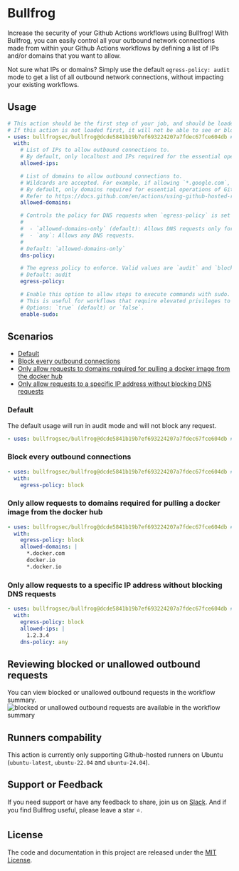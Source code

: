 # Bullfrog

Increase the security of your Github Actions workflows using Bullfrog! With Bullfrog, you can easily control all your outbound network connections made from within your Github Actions workflows by defining a list of IPs and/or domains that you want to allow.

Not sure what IPs or domains? Simply use the default `egress-policy: audit` mode to get a list of all outbound network connections, without impacting your existing workflows.

## Usage

<!-- start usage -->

```yaml
# This action should be the first step of your job, and should be loaded on every separate job.
# If this action is not loaded first, it will not be able to see or block any requests that occured prior to the action running.
- uses: bullfrogsec/bullfrog@dcde5841b19b7ef693224207a7fdec67fce604db # v0.8.3
  with:
    # List of IPs to allow outbound connections to.
    # By default, only localhost and IPs required for the essential operations of Github Actions are allowed.
    allowed-ips:

    # List of domains to allow outbound connections to.
    # Wildcards are accepted. For example, if allowing `*.google.com`, this will allow `www.google.com`, `console.cloud.google.com` but not `google.com`.
    # By default, only domains required for essential operations of Github Actions and uploading job summaries are allowed.
    # Refer to https://docs.github.com/en/actions/using-github-hosted-runners/about-github-hosted-runners/about-github-hosted-runners#communication-requirements-for-github-hosted-runners-and-github for additional domains that should be allowed for additional Github Actions features.
    allowed-domains:

    # Controls the policy for DNS requests when `egress-policy` is set to `block`.
    #
    #  - `allowed-domains-only` (default): Allows DNS requests only for domains specified in `allowed-domains`.
    #  - `any`: Allows any DNS requests.
    #
    # Default: `allowed-domains-only`
    dns-policy:

    # The egress policy to enforce. Valid values are `audit` and `block`.
    # Default: audit
    egress-policy:

    # Enable this option to allow steps to execute commands with sudo.
    # This is useful for workflows that require elevated privileges to perform certain tasks.
    # Options: `true` (default) or `false`.
    enable-sudo:
```

<!-- end usage -->

## Scenarios
- [Default](#default)
- [Block every outbound connections](#block-every-outbound-connections)
- [Only allow requests to domains required for pulling a docker image from the docker hub](#only-allow-requests-to-domains-required-for-pulling-a-docker-image-from-the-docker-hub)
- [Only allow requests to a specific IP address without blocking DNS requests](#only-allow-requests-to-a-specific-ip-address-without-blocking-dns-requests)

### Default

The default usage will run in audit mode and will not block any request.

```yaml
- uses: bullfrogsec/bullfrog@dcde5841b19b7ef693224207a7fdec67fce604db # v0.8.3
```

### Block every outbound connections

```yaml
- uses: bullfrogsec/bullfrog@dcde5841b19b7ef693224207a7fdec67fce604db # v0.8.3
  with:
    egress-policy: block
```

### Only allow requests to domains required for pulling a docker image from the docker hub

```yaml
- uses: bullfrogsec/bullfrog@dcde5841b19b7ef693224207a7fdec67fce604db # v0.8.3
  with:
    egress-policy: block
    allowed-domains: |
      *.docker.com
      docker.io
      *.docker.io
```

### Only allow requests to a specific IP address without blocking DNS requests

```yaml
- uses: bullfrogsec/bullfrog@dcde5841b19b7ef693224207a7fdec67fce604db # v0.8.3
  with:
    egress-policy: block
    allowed-ips: |
      1.2.3.4
    dns-policy: any
```

## Reviewing blocked or unallowed outbound requests

You can view blocked or unallowed outbound requests in the workflow summary.
![blocked or unallowed outbound requests are available in the workflow summary](.github/assets/annotations.png)

## Runners compability

This action is currently only supporting Github-hosted runners on Ubuntu (`ubuntu-latest`, `ubuntu-22.04` and `ubuntu-24.04`).

## Support or Feedback
If you need support or have any feedback to share, join us on [Slack](https://join.slack.com/t/bullfogsec/shared_invite/zt-2mbf603gn-TRfhXvf_x8J7yB9fJ3Os7Q). And if you find Bullfrog useful, please leave a star ⭐️.

## License

The code and documentation in this project are released under the [MIT License](LICENSE).
